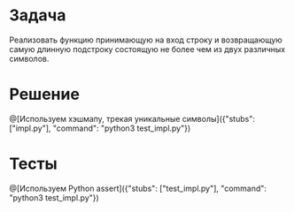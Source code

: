 # Задача

Реализовать функцию принимающую на вход строку и возвращающую самую длинную подстроку состоящую не более чем из двух различных символов.

# Решение

@[Используем хэшмапу, трекая уникальные символы]({"stubs": ["impl.py"], "command": "python3 test_impl.py"})

# Тесты

@[Используем Python assert]({"stubs": ["test_impl.py"], "command": "python3 test_impl.py"})
